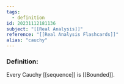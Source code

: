 ```yaml
---
tags:
  - definition
id: 20231112181136
subject: "[[Real Analysis]]"
reference: "[[Real Analysis Flashcards]]"
alias: "cauchy"
---
```

### Definition:
Every Cauchy [[sequence]] is [[Bounded]].